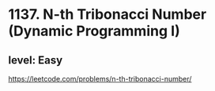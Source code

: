 # 1137. N-th Tribonacci Number (Dynamic Programming I)
## level: Easy

https://leetcode.com/problems/n-th-tribonacci-number/
